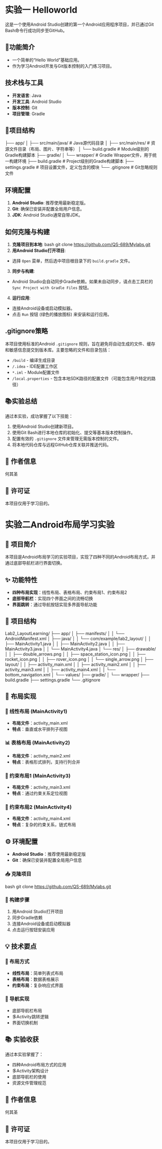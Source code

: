 # 实验一 Helloworld

这是一个使用Android Studio创建的第一个Android应用程序项目，并已通过Git Bash命令行成功同步至GitHub。

## 📖功能简介

- 一个简单的“Hello World”基础应用。
- 作为学习Android开发与Git版本控制的入门练习项目。

## 技术栈与工具

- **开发语言**: Java
- **开发工具**: Android Studio
- **版本控制**: Git
- **项目管理**: Gradle

## 📁项目结构
├── app/
│ ├── src/main/java/ # Java源代码目录
│ ├── src/main/res/ # 资源文件目录（布局、图片、字符串等）
│ └── build.gradle # Module级别的Gradle构建脚本
├── gradle/
│ └── wrapper/ # Gradle Wrapper文件，用于统一构建环境
├── build.gradle # Project级别的Gradle构建脚本
├── settings.gradle # 项目设置文件，定义包含的模块
└── .gitignore # Git忽略规则文件
## 环境配置

1.  **Android Studio**: 推荐使用最新稳定版。
2.  **Git**: 确保已安装并配置全局用户信息。
3.  **JDK**: Android Studio通常自带JDK。

## 如何克隆与构建

1.  **克隆项目到本地**:
bash
git clone https://github.com/QS-689/Mylabs.git
2.  **用Android Studio打开项目**:
- 选择 `Open` 菜单，然后选中项目根目录下的 `build.gradle` 文件。
3.  **同步与构建**:
- Android Studio会自动同步Gradle依赖。如果未自动同步，请点击工具栏的 `Sync Project with Gradle Files` 按钮。
4.  **运行应用**:
- 连接Android设备或启动模拟器。
- 点击 `Run` 按钮 (绿色的播放图标) 来安装和运行应用。

## .gitignore策略

本项目使用标准的Android `.gitignore` 规则，旨在避免将自动生成的文件、缓存和敏感信息提交到版本库。主要忽略的文件和目录包括：

- `/build` - 编译生成目录
- `/.idea` - IDE配置工作区
- `*.iml` - Module配置文件
- `/local.properties` - 包含本地SDK路径的配置文件（可能包含用户特定的路径）


## 📚实验总结

通过本实验，成功掌握了以下技能：
1.  使用Android Studio创建新项目。
2.  使用Git Bash进行本地仓库的初始化、提交等基本版本控制操作。
3.  配置有效的 `.gitignore` 文件来管理无需版本控制的文件。
4.  将本地代码仓库与远程GitHub仓库关联并推送代码。

## 👤 作者信息
何其圣

## 📄 许可证
本项目仅用于学习目的。



# 实验二Android布局学习实验

## 📖 项目简介
本项目是Android布局学习的实验项目，实现了四种不同的Android布局方式，并通过底部导航栏进行界面切换。

## ✨ 功能特性
- **四种布局实现**：线性布局、表格布局、约束布局1、约束布局2
- **底部导航栏**：实现四个界面之间的流畅切换
- **界面跳转**：通过导航按钮实现多界面导航功能

## 📁 项目结构
Lab2_LayoutLearning/
├── app/
│ ├── manifests/
│ │ └── AndroidManifest.xml
│ ├── java/
│ │ └── com/example/lab2_layout/
│ │ ├── MainActivity1.java
│ │ ├── MainActivity2.java
│ │ ├── MainActivity3.java
│ │ └── MainActivity4.java
│ └── res/
│ ├── drawable/
│ │ ├── double_arrows.png
│ │ ├── space_station_icon.png
│ │ ├── rocket_icon.png
│ │ ├── rover_icon.png
│ │ └── single_arrow.png
│ ├── layout/
│ │ ├── activity_main.xml
│ │ ├── activity_main2.xml
│ │ ├── activity_main3.xml
│ │ ├── activity_main4.xml
│ │ └── bottom_navigation.xml
│ └── values/
├── gradle/
│ └── wrapper/
├── build.gradle
├── settings.gradle
└── .gitignore
## 🎨 布局实现

### 📏 线性布局 (MainActivity1)
- **布局文件**：activity_main.xml
- **特点**：垂直或水平排列子视图

### 📊 表格布局 (MainActivity2)
- **布局文件**：activity_main2.xml
- **特点**：表格形式排列，支持行列合并

### 🔗 约束布局1 (MainActivity3)
- **布局文件**：activity_main3.xml
- **特点**：通过约束关系定位视图

### 🔗 约束布局2 (MainActivity4)
- **布局文件**：activity_main4.xml
- **特点**：复杂的约束关系，链式布局

## ⚙️ 环境配置
- **Android Studio**：推荐使用最新稳定版
- **Git**：确保已安装并配置全局用户信息

### 📥 克隆项目
bash
git clone https://github.com/QS-689/Mylabs.git
### 🔧 构建步骤
1. 用Android Studio打开项目
2. 同步Gradle依赖
3. 连接Android设备或启动模拟器
4. 点击运行按钮安装应用

## 💡 技术要点

### 🎯 布局方式
- **线性布局**：简单列表式布局
- **表格布局**：数据表格展示
- **约束布局**：复杂响应式界面

### 🧭 导航实现
- 底部导航栏布局
- 多Activity跳转逻辑
- 界面切换机制

## 📚 实验收获
通过本实验掌握了：
- 四种Android布局方式的应用
- 多Activity架构设计
- 底部导航栏的使用
- 资源文件管理规范

## 👤 作者信息
何其圣

## 📄 许可证
本项目仅用于学习目的。

